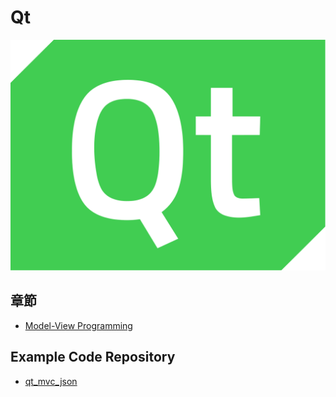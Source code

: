 # Qt

![qt](images/Qt_logo_2016.png)

## 章節

- [Model-View Programming](model_view.md)

## Example Code Repository

- [qt_mvc_json](http://192.168.1.2:30000/wayne_liu/example_mvc_json)

